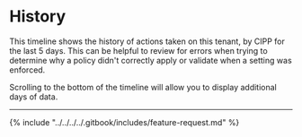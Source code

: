 # History

This timeline shows the history of actions taken on this tenant, by CIPP for the last 5 days. This can be helpful to review for errors when trying to determine why a policy didn't correctly apply or validate when a setting was enforced.

Scrolling to the bottom of the timeline will allow you to display additional days of data.

***

{% include "../../../../.gitbook/includes/feature-request.md" %}

